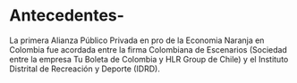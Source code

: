 # Antecedentes-
La primera Alianza Público Privada en pro de la Economia Naranja en Colombia fue acordada entre la firma Colombiana de Escenarios (Sociedad entre la empresa Tu Boleta de Colombia y HLR Group de Chile) y el Instituto Distrital de Recreación y Deporte (IDRD).
